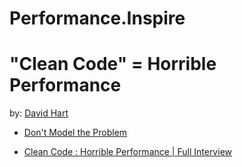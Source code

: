 # Performance.Inspire

# "Clean Code" = Horrible Performance
by: [David Hart](https://www.youtube.com/@davidhart1578)
- [Don't Model the Problem](https://youtu.be/WcAWZGyB32U)

- [Clean Code : Horrible Performance | Full Interview](https://youtu.be/OtozASk68Os)
